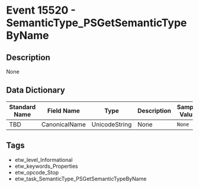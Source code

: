 # Event 15520 - SemanticType_PSGetSemanticTypeByName

## Description
None

## Data Dictionary
|Standard Name|Field Name|Type|Description|Sample Value|
|---|---|---|---|---|
|TBD|CanonicalName|UnicodeString|None|`None`|

## Tags
* etw_level_Informational
* etw_keywords_Properties
* etw_opcode_Stop
* etw_task_SemanticType_PSGetSemanticTypeByName